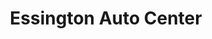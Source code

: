 ---
title: "Essington Auto Center"
url: /philadelphia/essington-auto-center/
shop: Autowerkstatt
---